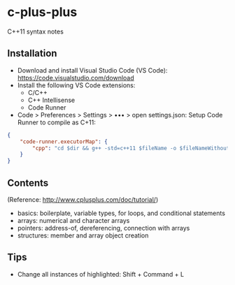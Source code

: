 # c-plus-plus

C++11 syntax notes

## Installation

- Download and install Visual Studio Code (VS Code): https://code.visualstudio.com/download
- Install the following VS Code extensions:
  - C/C++
  - C++ Intellisense
  - Code Runner
- Code > Preferences > Settings > ••• > open settings.json: Setup Code Runner to compile as C+11:

```json
{
    "code-runner.executorMap": {
        "cpp": "cd $dir && g++ -std=c++11 $fileName -o $fileNameWithoutExt && $dir$fileNameWithoutExt"
    }
}
```

## Contents

(Reference: http://www.cplusplus.com/doc/tutorial/)

- basics: boilerplate, variable types, for loops, and conditional statements
- arrays: numerical and character arrays
- pointers: address-of, dereferencing, connection with arrays
- structures: member and array object creation

## Tips

- Change all instances of highlighted: Shift + Command + L